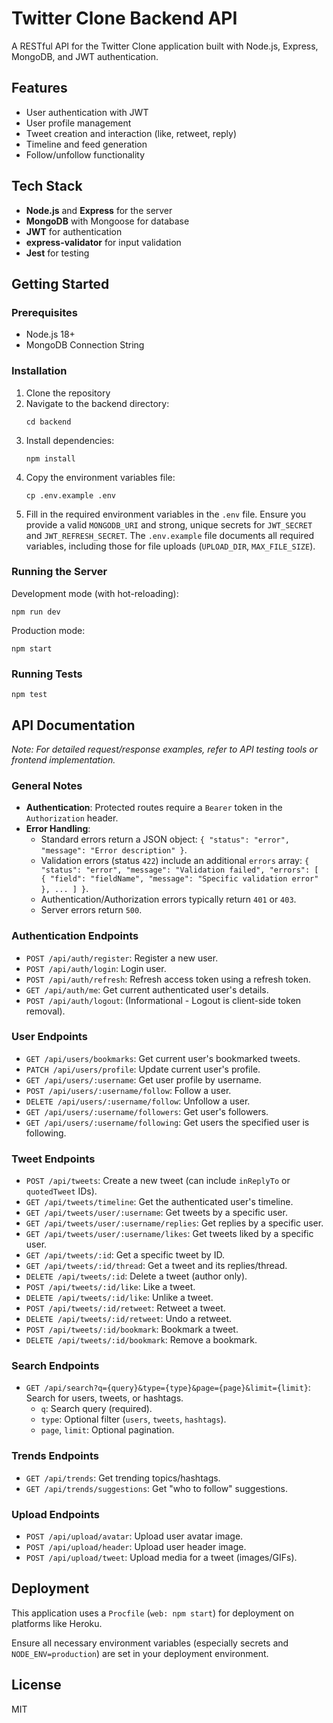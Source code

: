 # Twitter Clone Backend API

A RESTful API for the Twitter Clone application built with Node.js, Express, MongoDB, and JWT authentication.

## Features

-   User authentication with JWT
-   User profile management
-   Tweet creation and interaction (like, retweet, reply)
-   Timeline and feed generation
-   Follow/unfollow functionality

## Tech Stack

-   **Node.js** and **Express** for the server
-   **MongoDB** with Mongoose for database
-   **JWT** for authentication
-   **express-validator** for input validation
-   **Jest** for testing

## Getting Started

### Prerequisites

-   Node.js 18+
-   MongoDB Connection String

### Installation

1. Clone the repository
2. Navigate to the backend directory:
    ```
    cd backend
    ```
3. Install dependencies:
    ```
    npm install
    ```
4. Copy the environment variables file:
    ```
    cp .env.example .env
    ```
5. Fill in the required environment variables in the `.env` file. Ensure you provide a valid `MONGODB_URI` and strong, unique secrets for `JWT_SECRET` and `JWT_REFRESH_SECRET`. The `.env.example` file documents all required variables, including those for file uploads (`UPLOAD_DIR`, `MAX_FILE_SIZE`).

### Running the Server

Development mode (with hot-reloading):

```
npm run dev
```

Production mode:

```
npm start
```

### Running Tests

```
npm test
```

## API Documentation

_Note: For detailed request/response examples, refer to API testing tools or frontend implementation._

### General Notes

-   **Authentication**: Protected routes require a `Bearer` token in the `Authorization` header.
-   **Error Handling**:
    -   Standard errors return a JSON object: `{ "status": "error", "message": "Error description" }`.
    -   Validation errors (status `422`) include an additional `errors` array: `{ "status": "error", "message": "Validation failed", "errors": [ { "field": "fieldName", "message": "Specific validation error" }, ... ] }`.
    -   Authentication/Authorization errors typically return `401` or `403`.
    -   Server errors return `500`.

### Authentication Endpoints

-   `POST /api/auth/register`: Register a new user.
-   `POST /api/auth/login`: Login user.
-   `POST /api/auth/refresh`: Refresh access token using a refresh token.
-   `GET /api/auth/me`: Get current authenticated user's details.
-   `POST /api/auth/logout`: (Informational - Logout is client-side token removal).

### User Endpoints

-   `GET /api/users/bookmarks`: Get current user's bookmarked tweets.
-   `PATCH /api/users/profile`: Update current user's profile.
-   `GET /api/users/:username`: Get user profile by username.
-   `POST /api/users/:username/follow`: Follow a user.
-   `DELETE /api/users/:username/follow`: Unfollow a user.
-   `GET /api/users/:username/followers`: Get user's followers.
-   `GET /api/users/:username/following`: Get users the specified user is following.

### Tweet Endpoints

-   `POST /api/tweets`: Create a new tweet (can include `inReplyTo` or `quotedTweet` IDs).
-   `GET /api/tweets/timeline`: Get the authenticated user's timeline.
-   `GET /api/tweets/user/:username`: Get tweets by a specific user.
-   `GET /api/tweets/user/:username/replies`: Get replies by a specific user.
-   `GET /api/tweets/user/:username/likes`: Get tweets liked by a specific user.
-   `GET /api/tweets/:id`: Get a specific tweet by ID.
-   `GET /api/tweets/:id/thread`: Get a tweet and its replies/thread.
-   `DELETE /api/tweets/:id`: Delete a tweet (author only).
-   `POST /api/tweets/:id/like`: Like a tweet.
-   `DELETE /api/tweets/:id/like`: Unlike a tweet.
-   `POST /api/tweets/:id/retweet`: Retweet a tweet.
-   `DELETE /api/tweets/:id/retweet`: Undo a retweet.
-   `POST /api/tweets/:id/bookmark`: Bookmark a tweet.
-   `DELETE /api/tweets/:id/bookmark`: Remove a bookmark.

### Search Endpoints

-   `GET /api/search?q={query}&type={type}&page={page}&limit={limit}`: Search for users, tweets, or hashtags.
    -   `q`: Search query (required).
    -   `type`: Optional filter (`users`, `tweets`, `hashtags`).
    -   `page`, `limit`: Optional pagination.

### Trends Endpoints

-   `GET /api/trends`: Get trending topics/hashtags.
-   `GET /api/trends/suggestions`: Get "who to follow" suggestions.

### Upload Endpoints

-   `POST /api/upload/avatar`: Upload user avatar image.
-   `POST /api/upload/header`: Upload user header image.
-   `POST /api/upload/tweet`: Upload media for a tweet (images/GIFs).

## Deployment

This application uses a `Procfile` (`web: npm start`) for deployment on platforms like Heroku.

Ensure all necessary environment variables (especially secrets and `NODE_ENV=production`) are set in your deployment environment.

## License

MIT
